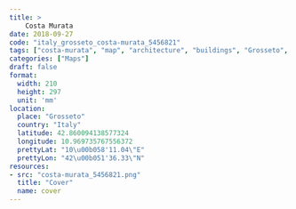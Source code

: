 ```yaml
---
title: > 
    Costa Murata
date: 2018-09-27
code: "italy_grosseto_costa-murata_5456821"
tags: ["costa-murata", "map", "architecture", "buildings", "Grosseto", "Italy"]
categories: ["Maps"]
draft: false
format:
  width: 210
  height: 297
  unit: 'mm'
location:
  place: "Grosseto"
  country: "Italy"
  latitude: 42.860094138577324
  longitude: 10.969735767556372
  prettyLat: "10\u00b058'11.04\"E"
  prettyLon: "42\u00b051'36.33\"N"
resources:
- src: "costa-murata_5456821.png"
  title: "Cover"
  name: cover
---
```

